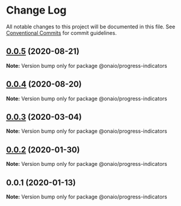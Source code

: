 # Change Log

All notable changes to this project will be documented in this file.
See [Conventional Commits](https://conventionalcommits.org) for commit guidelines.

## [0.0.5](/compare/@onaio/progress-indicators@0.0.4...@onaio/progress-indicators@0.0.5) (2020-08-21)

**Note:** Version bump only for package @onaio/progress-indicators

## [0.0.4](/compare/@onaio/progress-indicators@0.0.3...@onaio/progress-indicators@0.0.4) (2020-08-20)

**Note:** Version bump only for package @onaio/progress-indicators

## [0.0.3](/compare/@onaio/progress-indicators@0.0.2...@onaio/progress-indicators@0.0.3) (2020-03-04)

**Note:** Version bump only for package @onaio/progress-indicators

## [0.0.2](/compare/@onaio/progress-indicators@0.0.1...@onaio/progress-indicators@0.0.2) (2020-01-30)

**Note:** Version bump only for package @onaio/progress-indicators

## 0.0.1 (2020-01-13)

**Note:** Version bump only for package @onaio/progress-indicators
